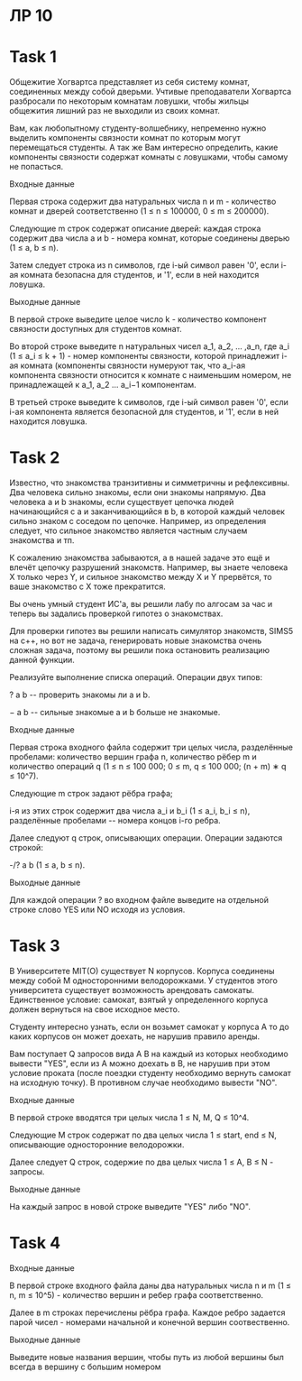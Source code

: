 # ЛР 10

# Task 1

Общежитие Хогвартса представляет из себя систему комнат, соединенных между собой дверьми. Учтивые преподаватели Хогвартса разбросали по некоторым комнатам ловушки, чтобы жильцы общежития лишний раз не выходили из своих комнат.

Вам, как любопытному студенту-волшебнику, непременно нужно выделить компоненты связности комнат по которым могут перемещаться студенты. А так же Вам интересно определить, какие компоненты связности содержат комнаты с ловушками, чтобы самому не попасться.

Входные данные

Первая строка содержит два натуральных числа n и m - количество комнат и дверей соответственно (1 ≤ n ≤ 100000, 0 ≤ m ≤ 200000).

Следующие m строк содержат описание дверей: каждая строка содержит два числа a и b - номера комнат, которые соединены дверью (1 ≤ a, b ≤ n).

Затем следует строка из n символов, где i-ый символ равен '0', если i-ая комната безопасна для студентов, и '1', если в ней находится ловушка.

Выходные данные

В первой строке выведите целое число k - количество компонент связности доступных для студентов комнат.

Во второй строке выведите n натуральных чисел а_1, a_2, ... ,a_n, где a_i (1 ≤ a_i ≤ k + 1) - номер компоненты связности, которой принадлежит
i-ая комната (компоненты связности нумеруют так, что a_i-ая компонента связности относится к комнате с наименьшим номером, не принадлежащей к
a_1, a_2 ... a_i−1 компонентам.

В третьей строке выведите k символов, где i-ый символ равен '0', если i-ая компонента является безопасной для студентов, и '1', если в ней находится ловушка.


# Task 2

Известно, что знакомства транзитивны и симметричны и рефлексивны. Два человека сильно знакомы, если они знакомы напрямую. Два человека a и b знакомы, если существует цепочка людей начинающийся с
a и заканчивающийся в b, в которой каждый человек сильно знаком с соседом по цепочке. Например, из определения следует, что сильное знакомство является частным случаем знакомства и тп.

К сожалению знакомства забываются, а в нашей задаче это ещё и влечёт цепочку разрушений знакомств. Например, вы знаете человека X только через Y, и сильное знакомство между
X и Y прервётся, то ваше знакомство с X тоже прекратится.

Вы очень умный студент ИС'а, вы решили лабу по алгосам за час и теперь вы задались проверкой гипотез о знакомствах.

Для проверки гипотез вы решили написать симулятор знакомств, SIMS5 на c++, но вот не задача, генерировать новые знакомства очень сложная задача, поэтому вы решили пока остановить реализацию данной функции.

Реализуйте выполнение списка операций. Операции двух типов:

? a b -- проверить знакомы ли a и b.

− a b -- сильные знакомые a и b больше не знакомые.

Входные данные

Первая строка входного файла содержит три целых числа, разделённые пробелами: количество вершин графа
n, количество рёбер m и количество операций q (1 ≤ n ≤ 100 000; 0 ≤ m, q ≤ 100 000; (n + m) ∗ q ≤ 10^7).

Следующие m строк задают рёбра графа;

i-я из этих строк содержит два числа a_i и b_i (1 ≤ a_i, b_i ≤ n), разделённые пробелами -- номера концов i-го ребра.

Далее следуют
q строк, описывающих операции. Операции задаются строкой:

-/? a b (1 ≤ a, b ≤ n).

Выходные данные

Для каждой операции ? во входном файле выведите на отдельной строке слово YES или NO исходя из условия.


# Task 3

В Университете MIT(O) существует N корпусов. Корпуса соединены между собой M односторонними велодорожками. У студентов этого университета существует возможность арендовать самокаты. Единственное условие: самокат, взятый у определенного корпуса должен вернуться на свое исходное место.

Студенту интересно узнать, если он возьмет самокат у корпуса А то до каких корпусов он может доехать, не нарушив правило аренды.

Вам поступает Q запросов вида A B на каждый из которых необходимо вывести "YES", если из A можно доехать в B, не нарушив при этом условие проката (после поездки студенту необходимо вернуть самокат на исходную точку). В противном случае необходимо вывести "NO".

Входные данные

В первой строке вводятся три целых числа 1 ≤ N, M, Q ≤ 10^4.

Следующие M строк содержат по два целых числа 1 ≤ start, end ≤ N, описывающие односторонние велодорожки.

Далее следует Q строк, содержие по два целых числа 1 ≤ A, B ≤ N - запросы.

Выходные данные

На каждый запрос в новой строке выведите "YES" либо "NO".

# Task 4

Входные данные

В первой строке входного файла даны два натуральных числа n и m (1 ≤ n, m ≤ 10^5) - количество вершин и ребер графа соответственно.

Далее в m строках перечислены рёбра графа. Каждое ребро задается парой чисел - номерами начальной и конечной вершин соотвественно.

Выходные данные

Выведите новые названия вершин, чтобы путь из любой вершины был всегда в вершину с большим номером
